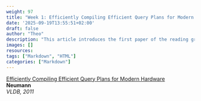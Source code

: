 ```yaml
---
weight: 97
title: "Week 1: Efficiently Compiling Efficient Query Plans for Modern Hardware (KW 41)"
date: '2025-09-19T13:55:51+02:00'
draft: false
author: "Theo"
description: "This article introduces the first paper of the reading group."
images: []
resources:
tags: ["Markdown", "HTML"]
categories: ["Markdown"]
---
```


[Efficiently Compiling Efficient Query Plans for Modern Hardware](https://dl.acm.org/doi/pdf/10.14778/2002938.2002940)  
**Neumann**  
*VLDB, 2011*
